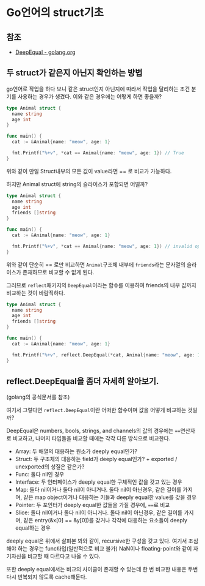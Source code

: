 # Go언어의 struct기초

## 참조

- [DeepEqual - golang.org](https://golang.org/pkg/reflect/#DeepEqual)

## 두 struct가 같은지 아닌지 확인하는 방법

go언어로 작업을 하다 보니 같은 struct인지 아닌지에 따라서 작업을 달리하는 조건 분기를 사용하는 경우가 생겼다. 이와 같은 경우에는 어떻게 하면 좋을까?

```go
type Animal struct {
  name string
  age int
}

func main() {
  cat := &Animal{name: "meow", age: 1}

  fmt.Printf("%+v", *cat == Animal{name: "meow", age: 1}) // True
}
```

위와 같이 만일 Struct내부의 모든 값이 value라면 == 로 비교가 가능하다.

하지만 Animal struct에 string의 슬라이스가 포함되면 어떨까?

```go
type Animal struct {
  name string
  age int
  friends []string
}

func main() {
  cat := &Animal{name: "meow", age: 1}

  fmt.Printf("%+v", *cat == Animal{name: "meow", age: 1}) // invalid operation: *cat == Animal literal (struct containing []string cannot be compared)
}
```

위와 같이 단순히 == 로만 비교하면 `Animal`구조체 내부에 `friends`라는 문자열의 슬라이스가 존재하므로 비교할 수 없게 된다.

그러므로 `reflect`패키지의 `DeepEqual`이라는 함수를 이용하여 friends의 내부 값까지 비교하는 것이 바람직하다.

```go
type Animal struct {
  name string
  age int
  friends []string
}

func main() {
  cat := &Animal{name: "meow", age: 1}

  fmt.Printf("%+v", reflect.DeepEqual(*cat, Animal{name: "meow", age: 1})) // True
}
```

## reflect.DeepEqual을 좀더 자세히 알아보기.

(golang의 공식문서를 참조)

여기서 그렇다면 `reflect.DeepEqual`이란 어떠한 함수이며 값을 어떻게 비교하는 것일까?

DeepEqual은 numbers, bools, strings, and channels의 값의 경우에는 `==`연산자로 비교하고, 나머지 타입들을 비교할 때에는 각각 다른 방식으로 비교한다.

- Array: 두 배열의 대응하는 원소가 deeply equal인가?
- Struct: 두 구조체의 대응하는 field가 deeply equal인가? + exported / unexported의 성질은 같은가?
- Func: 둘다 nil인 경우
- Interface: 두 인터페이스가 deeply equal한 구체적인 값을 갖고 있는 경우
- Map: 둘다 nil이거나 둘다 nil이 아니거나. 둘다 nil이 아닌경우, 같은 길이를 가지며, 같은 map object이거나 대응하는 키들과 deeply equal한 value를 갖을 경우
- Pointer: 두 포인터가 deeply equal한 값들을 가질 경우에, `==`로 비교
- Slice: 둘다 nil이거나 둘다 nil이 아니거나. 둘다 nil이 아닌경우, 같은 길이를 가지며, 같은 entry(&x[0] == &y[0])를 갖거나 각각에 대응하는 요소들이 deeply equal하는 경우

deeply equal은 위에서 살펴본 봐와 같이, recursive한 구성을 갖고 있다. 여기서 조심해야 하는 경우는 func타입(일반적으로 비교 불가) NaN이나 floating-point와 같이 자기자신을 비교할 때 다르다고 나올 수 있다.

또한 deeply equal에서는 비교의 사이클이 존재할 수 있는데 한 번 비교한 내용은 두번 다시 반복되지 않도록 cache해둔다.
